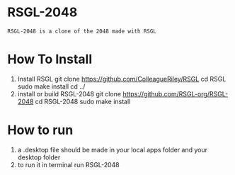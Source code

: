# RSGL-2048
	RSGL-2048 is a clone of the 2048 made with RSGL

# How To Install
1) Install RSGL
	git clone https://github.com/ColleagueRiley/RSGL
	cd RSGL 
	sudo make install
	cd ../
2) install or build RSGL-2048
	git clone https://github.com/RSGL-org/RSGL-2048
	cd RSGL-2048
	sudo make install

# How to run
1) a .desktop file should be made in your local apps folder and your desktop folder
2) to run it in terminal run
	RSGL-2048
